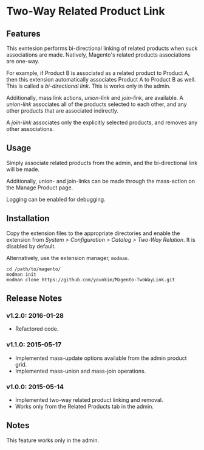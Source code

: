 # Two-Way Related Product Link

## Features

This exntesion performs bi-directional linking of related products when suck associations are made. Natively, Magento's related products associations are one-way.

For example, if Product B is associated as a related product to Product A, then this extension automatically associates Product A to Product B as well. This is called a _bi-directional link_. This is works only in the admin.

Additionally, mass link actions, _union-link_ and _join-link_, are available. A _union-link_ associates all of the products selected to each other, and any other products that are associated indirectly.

A _join-link_ associates only the explicitly selected products, and removes any other associations.


## Usage

Simply associate related products from the admin, and the bi-directional link will be made.

Additionally, union- and join-links can be made through the mass-action on the Manage Product page. 

Logging can be enabled for debugging.


## Installation

Copy the extension files to the appropriate directories and enable the extension from _System > Configuration > Catalog > Two-Way Relation_. It is disabled by default.

Alternatively, use the extension manager, `modman`.

```
cd /path/to/magento/
modman init
modman clone https://github.com/younkim/Magento-TwoWayLink.git
```

## Release Notes

### v1.2.0: 2016-01-28
- Refactored code.

### v1.1.0: 2015-05-17
- Implemented mass-update options available from the admin product grid.
- Implemented mass-union and mass-join operations.

### v1.0.0: 2015-05-14
- Implemented two-way related product linking and removal.
- Works only from the Related Products tab in the admin.

## Notes

This feature works only in the admin.

